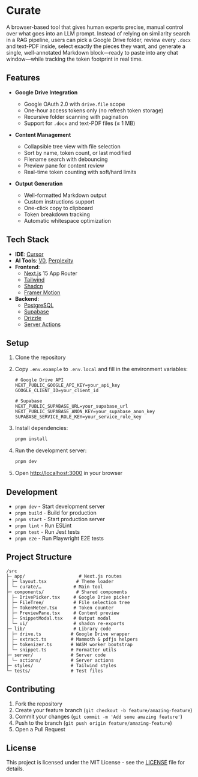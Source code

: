 # Curate

A browser-based tool that gives human experts precise, manual control over what goes into an LLM prompt. Instead of relying on similarity search in a RAG pipeline, users can pick a Google Drive folder, review every `.docx` and text-PDF inside, select exactly the pieces they want, and generate a single, well-annotated Markdown block—ready to paste into any chat window—while tracking the token footprint in real time.

## Features

- **Google Drive Integration**
  - Google OAuth 2.0 with `drive.file` scope
  - One-hour access tokens only (no refresh token storage)
  - Recursive folder scanning with pagination
  - Support for `.docx` and text-PDF files (≤ 1 MB)

- **Content Management**
  - Collapsible tree view with file selection
  - Sort by name, token count, or last modified
  - Filename search with debouncing
  - Preview pane for content review
  - Real-time token counting with soft/hard limits

- **Output Generation**
  - Well-formatted Markdown output
  - Custom instructions support
  - One-click copy to clipboard
  - Token breakdown tracking
  - Automatic whitespace optimization

## Tech Stack

- **IDE**: [Cursor](https://www.cursor.com/)
- **AI Tools**: [V0](https://v0.dev/), [Perplexity](https://www.perplexity.com/)
- **Frontend**: 
  - [Next.js](https://nextjs.org/docs) 15 App Router
  - [Tailwind](https://tailwindcss.com/docs/guides/nextjs)
  - [Shadcn](https://ui.shadcn.com/docs/installation)
  - [Framer Motion](https://www.framer.com/motion/introduction/)
- **Backend**: 
  - [PostgreSQL](https://www.postgresql.org/about/)
  - [Supabase](https://supabase.com/)
  - [Drizzle](https://orm.drizzle.team/docs/get-started-postgresql)
  - [Server Actions](https://nextjs.org/docs/app/building-your-application/data-fetching/server-actions-and-mutations)

## Setup

1. Clone the repository
2. Copy `.env.example` to `.env.local` and fill in the environment variables:
   ```
   # Google Drive API
   NEXT_PUBLIC_GOOGLE_API_KEY=your_api_key
   GOOGLE_CLIENT_ID=your_client_id
   
   # Supabase
   NEXT_PUBLIC_SUPABASE_URL=your_supabase_url
   NEXT_PUBLIC_SUPABASE_ANON_KEY=your_supabase_anon_key
   SUPABASE_SERVICE_ROLE_KEY=your_service_role_key
   ```

3. Install dependencies:
   ```bash
   pnpm install
   ```

4. Run the development server:
   ```bash
   pnpm dev
   ```

5. Open [http://localhost:3000](http://localhost:3000) in your browser

## Development

- `pnpm dev` - Start development server
- `pnpm build` - Build for production
- `pnpm start` - Start production server
- `pnpm lint` - Run ESLint
- `pnpm test` - Run Jest tests
- `pnpm e2e` - Run Playwright E2E tests

## Project Structure

```
/src
├─ app/                    # Next.js routes
│ ├─ layout.tsx           # Theme loader
│ └─ curate/…            # Main tool
├─ components/            # Shared components
│ ├─ DrivePicker.tsx     # Google Drive picker
│ ├─ FileTree/           # File selection tree
│ ├─ TokenMeter.tsx      # Token counter
│ ├─ PreviewPane.tsx     # Content preview
│ ├─ SnippetModal.tsx    # Output modal
│ └─ ui/                 # shadcn re-exports
├─ lib/                  # Library code
│ ├─ drive.ts           # Google Drive wrapper
│ ├─ extract.ts         # Mammoth & pdfjs helpers
│ ├─ tokenizer.ts       # WASM worker bootstrap
│ └─ snippet.ts         # Formatter utils
├─ server/              # Server code
│ └─ actions/           # Server actions
├─ styles/              # Tailwind styles
└─ tests/               # Test files
```

## Contributing

1. Fork the repository
2. Create your feature branch (`git checkout -b feature/amazing-feature`)
3. Commit your changes (`git commit -m 'Add some amazing feature'`)
4. Push to the branch (`git push origin feature/amazing-feature`)
5. Open a Pull Request

## License

This project is licensed under the MIT License - see the [LICENSE](LICENSE) file for details.
